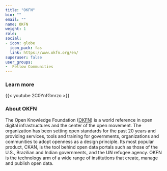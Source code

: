 ```yaml
---
title: "OKFN"
bio: ""
email: ""
name: OKFN
weight: 1
role: 
social:
- icon: globe
  icon_pack: fas
  link: https://www.okfn.org/en/
superuser: false
user_groups:
-  Fellow Communities
---
```


### Learn more

{{< youtube 2C0YnfGmrzo >}} 

### About OKFN

The Open Knowledge Foundation ([OKFN](https://www.okfn.org/en/)) is a world reference in open digital infrastructures and the center of the open movement. The organization has been setting open standards for the past 20 years and providing services, tools and training for governments, organizations and communities to adopt openness as a design principle. Its most popular product, CKAN, is the tool behind open data portals such as those of the U.S., Brazilian and Indian governments, and the UN refugee agency. OKFN is the technology arm of a wide range of institutions that create, manage and publish open data.

